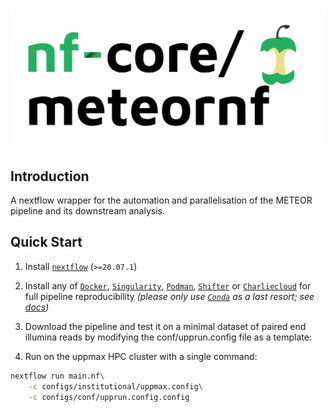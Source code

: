 # ![](docs/images/meteornflogo.png)

## Introduction
A nextflow wrapper for the automation and parallelisation of the METEOR pipeline and its downstream analysis.

## Quick Start

1. Install [`nextflow`](https://nf-co.re/usage/installation) (`>=20.07.1`)

2. Install any of [`Docker`](https://docs.docker.com/engine/installation/), [`Singularity`](https://www.sylabs.io/guides/3.0/user-guide/), [`Podman`](https://podman.io/), [`Shifter`](https://nersc.gitlab.io/development/shifter/how-to-use/) or [`Charliecloud`](https://hpc.github.io/charliecloud/) for full pipeline reproducibility _(please only use [`Conda`](https://conda.io/miniconda.html) as a last resort; see [docs](https://nf-co.re/usage/configuration#basic-configuration-profiles))_

3. Download the pipeline and test it on a minimal dataset of paired end illumina reads by modifying the conf/upprun.config file as a template:

4. Run on the uppmax HPC cluster with a single command:

```bash
nextflow run main.nf\
	-c configs/institutional/uppmax.config\
	-c configs/conf/upprun.config.config
```
